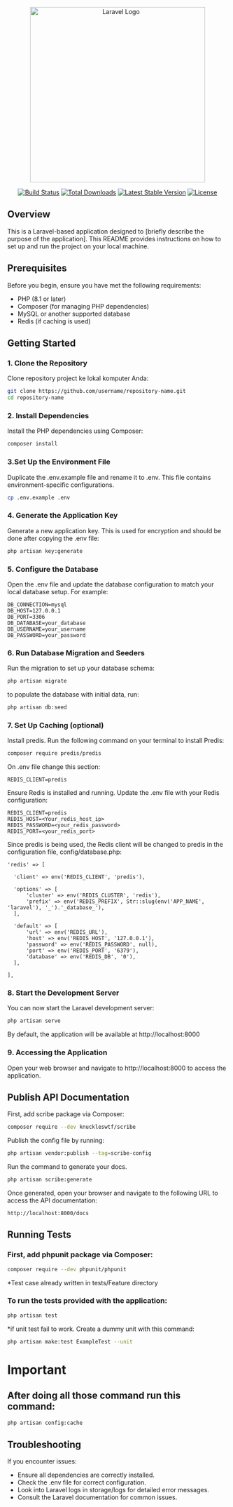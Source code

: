 <p align="center"><a href="https://laravel.com" target="_blank"><img src="https://raw.githubusercontent.com/laravel/art/master/logo-lockup/5%20SVG/2%20CMYK/1%20Full%20Color/laravel-logolockup-cmyk-red.svg" width="400" alt="Laravel Logo"></a></p>

<p align="center">
<a href="https://github.com/laravel/framework/actions"><img src="https://github.com/laravel/framework/workflows/tests/badge.svg" alt="Build Status"></a>
<a href="https://packagist.org/packages/laravel/framework"><img src="https://img.shields.io/packagist/dt/laravel/framework" alt="Total Downloads"></a>
<a href="https://packagist.org/packages/laravel/framework"><img src="https://img.shields.io/packagist/v/laravel/framework" alt="Latest Stable Version"></a>
<a href="https://packagist.org/packages/laravel/framework"><img src="https://img.shields.io/packagist/l/laravel/framework" alt="License"></a>
</p>

## Overview

This is a Laravel-based application designed to [briefly describe the purpose of the application]. This README provides instructions on how to set up and run the project on your local machine.

## Prerequisites

Before you begin, ensure you have met the following requirements:

-   PHP (8.1 or later)
-   Composer (for managing PHP dependencies)
-   MySQL or another supported database
-   Redis (if caching is used)

## Getting Started

### 1. Clone the Repository

Clone repository project ke lokal komputer Anda:

```bash
git clone https://github.com/username/repository-name.git
cd repository-name
```

### 2. Install Dependencies

Install the PHP dependencies using Composer:

```bash
composer install
```

### 3.Set Up the Environment File

Duplicate the .env.example file and rename it to .env. This file contains environment-specific configurations.

```bash
cp .env.example .env
```

### 4. Generate the Application Key

Generate a new application key. This is used for encryption and should be done after copying the .env file:

```bash
php artisan key:generate
```

### 5. Configure the Database

Open the .env file and update the database configuration to match your local database setup. For example:

```env
DB_CONNECTION=mysql
DB_HOST=127.0.0.1
DB_PORT=3306
DB_DATABASE=your_database
DB_USERNAME=your_username
DB_PASSWORD=your_password
```

### 6. Run Database Migration and Seeders

Run the migration to set up your database schema:

```bash
php artisan migrate
```

to populate the database with initial data, run:

```bash
php artisan db:seed
```

### 7. Set Up Caching (optional)

Install predis. Run the following command on your terminal to install Predis:

```bash
composer require predis/predis
```

On .env file change this section:

```env
REDIS_CLIENT=predis
```

Ensure Redis is installed and running. Update the .env file with your Redis configuration:

```env
REDIS_CLIENT=predis
REDIS_HOST=<Your_redis_host_ip>
REDIS_PASSWORD=<your_redis_password>
REDIS_PORT=<your_redis_port>
```

Since predis is being used, the Redis client will be changed to predis in the configuration file, config/database.php:

```env
'redis' => [

  'client' => env('REDIS_CLIENT', 'predis'),

  'options' => [
      'cluster' => env('REDIS_CLUSTER', 'redis'),
      'prefix' => env('REDIS_PREFIX', Str::slug(env('APP_NAME', 'laravel'), '_').'_database_'),
  ],

  'default' => [
      'url' => env('REDIS_URL'),
      'host' => env('REDIS_HOST', '127.0.0.1'),
      'password' => env('REDIS_PASSWORD', null),
      'port' => env('REDIS_PORT', '6379'),
      'database' => env('REDIS_DB', '0'),
  ],

],
```

### 8. Start the Development Server

You can now start the Laravel development server:

```bash
php artisan serve
```

By default, the application will be available at http://localhost:8000

### 9. Accessing the Application

Open your web browser and navigate to http://localhost:8000 to access the application.

## Publish API Documentation

First, add scribe package via Composer:

```bash
composer require --dev knuckleswtf/scribe
```

Publish the config file by running:

```bash
php artisan vendor:publish --tag=scribe-config
```

Run the command to generate your docs.

```bash
php artisan scribe:generate
```

Once generated, open your browser and navigate to the following URL to access the API documentation:
```env
http://localhost:8000/docs
```

## Running Tests

### First, add phpunit package via Composer:

```bash
composer require --dev phpunit/phpunit
```

\*Test case already written in tests/Feature directory

### To run the tests provided with the application:

```bash
php artisan test
```

\*if unit test fail to work. Create a dummy unit with this command:

```bash
php artisan make:test ExampleTest --unit
```

# Important

## After doing all those command run this command:

```bash
php artisan config:cache
```

## Troubleshooting

If you encounter issues:

-   Ensure all dependencies are correctly installed.
-   Check the .env file for correct configuration.
-   Look into Laravel logs in storage/logs for detailed error messages.
-   Consult the Laravel documentation for common issues.
